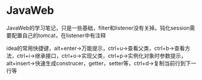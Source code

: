 # JavaWeb
JavaWeb的学习笔记，只是一些基础，filter和listener没有关掉。钝化session需要配置自己的tomcat，在listener中有注释

idea的常用快捷键，alt+enter->万能提示，ctrl+u->查看父类，ctrl+b->查看方法，ctrl+i->继承接口，ctrl+o->实现父类，ctrl+p->实例化对象时参数提示，alt+insert->快速生成construcer，getter，setter等，ctrl+d->复制当前行到下一行等
